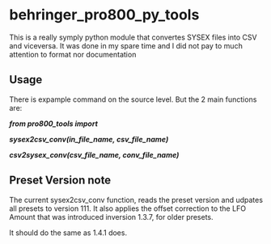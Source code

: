 # behringer_pro800_py_tools

This is a really symply python module that convertes SYSEX files into CSV and viceversa. It was done in my
spare time and I did not pay to much attention to format nor documentation

## Usage
There is expample command on the source level. But the 2 main functions are:

***from pro800_tools import***

***sysex2csv_conv(in_file_name, csv_file_name)***

***csv2sysex_conv(csv_file_name, conv_file_name)***


## Preset Version note
The current sysex2csv_conv function, reads the preset version and udpates all presets to version 111.
It also applies the offset correction to the LFO Amount that was introduced inversion 1.3.7, for older presets.

It should do the same as 1.4.1 does. 
